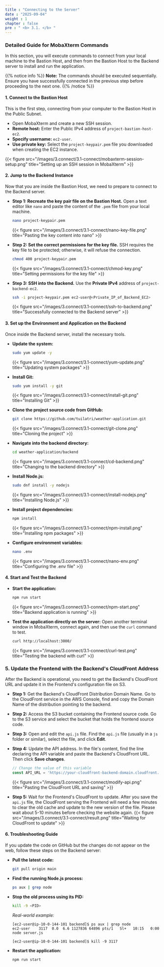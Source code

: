 ```yaml
---
title : "Connecting to the Server"
date : "2025-09-04" 
weight : 1 
chapter : false
pre : " <b> 3.1. </b> "
---
```


### Detailed Guide for MobaXterm Commands

In this section, you will execute commands to connect from your local machine to the Bastion Host, and then from the Bastion Host to the Backend server to install and run the application.

{{% notice info %}}
**Note:** The commands should be executed sequentially. Ensure you have successfully connected in the previous step before proceeding to the next one.
{{% /notice %}}

#### **1. Connect to the Bastion Host**
This is the first step, connecting from your computer to the Bastion Host in the Public Subnet.

*   Open MobaXterm and create a new SSH session.
*   **Remote host:** Enter the Public IPv4 address of `project-bastion-host-ec2`.
*   **Specify username:** `ec2-user`.
*   **Use private key:** Select the `project-keypair.pem` file you downloaded when creating the EC2 instance.

{{< figure src="/images/3.connect/3.1-connect/mobaxterm-session-setup.png" title="Setting up an SSH session in MobaXterm" >}}

#### **2. Jump to the Backend Instance**
Now that you are inside the Bastion Host, we need to prepare to connect to the Backend server.

*   **Step 1: Recreate the key pair file on the Bastion Host.**
    Open a text editor like `nano` and paste the content of the `.pem` file from your local machine.
    ```bash
    nano project-keypair.pem
    ```
    {{< figure src="/images/3.connect/3.1-connect/nano-key-file.png" title="Pasting the key content into nano" >}}

*   **Step 2: Set the correct permissions for the key file.**
    SSH requires the key file to be protected; otherwise, it will refuse the connection.
    ```bash
    chmod 400 project-keypair.pem
    ```
    {{< figure src="/images/3.connect/3.1-connect/chmod-key.png" title="Setting permissions for the key file" >}}

*   **Step 3: SSH into the Backend.**
    Use the **Private IPv4** address of `project-backend-ec2`.
    ```bash
    ssh -i project-keypair.pem ec2-user@<Private_IP_of_Backend_EC2>
    ```
    {{< figure src="/images/3.connect/3.1-connect/ssh-to-backend.png" title="Successfully connected to the Backend server" >}}

#### **3. Set up the Environment and Application on the Backend**
Once inside the Backend server, install the necessary tools.

*   **Update the system:**
    ```bash
    sudo yum update -y
    ```
    {{< figure src="/images/3.connect/3.1-connect/yum-update.png" title="Updating system packages" >}}

*   **Install Git:**
    ```bash
    sudo yum install -y git
    ```
    {{< figure src="/images/3.connect/3.1-connect/install-git.png" title="Installing Git" >}}

*   **Clone the project source code from GitHub:**
    ```bash
    git clone https://github.com/tuilatri/weather-application.git
    ```
    {{< figure src="/images/3.connect/3.1-connect/git-clone.png" title="Cloning the project" >}}

*   **Navigate into the backend directory:**
    ```bash
    cd weather-application/backend
    ```
    {{< figure src="/images/3.connect/3.1-connect/cd-backend.png" title="Changing to the backend directory" >}}

*   **Install Node.js:**
    ```bash
    sudo dnf install -y nodejs
    ```
    {{< figure src="/images/3.connect/3.1-connect/install-nodejs.png" title="Installing Node.js" >}}

*   **Install project dependencies:**
    ```bash
    npm install
    ```
    {{< figure src="/images/3.connect/3.1-connect/npm-install.png" title="Installing npm packages" >}}

*   **Configure environment variables:**
    ```bash
    nano .env
    ```
    {{< figure src="/images/3.connect/3.1-connect/nano-env.png" title="Configuring the .env file" >}}

#### **4. Start and Test the Backend**

*   **Start the application:**
    ```bash
    npm run start
    ```
    {{< figure src="/images/3.connect/3.1-connect/npm-start.png" title="Backend application is running" >}}

*   **Test the application directly on the server:**
    Open another terminal window in MobaXterm, connect again, and then use the `curl` command to test.
    ```bash
    curl http://localhost:3000/
    ```
    {{< figure src="/images/3.connect/3.1-connect/curl-test.png" title="Testing the backend with curl" >}}

### **5. Update the Frontend with the Backend's CloudFront Address**
After the Backend is operational, you need to get the Backend's CloudFront URL and update it in the Frontend's configuration file on S3.

*   **Step 1:** Get the Backend's CloudFront Distribution Domain Name.
    Go to the CloudFront service in the AWS Console, find and copy the Domain Name of the distribution pointing to the backend.

*   **Step 2:** Access the S3 bucket containing the Frontend source code.
    Go to the S3 service and select the bucket that holds the frontend source code.

*   **Step 3:** Open and edit the `api.js` file.
    Find the `api.js` file (usually in a `js` folder or similar), select the file, and click **Edit**.

*   **Step 4:** Update the API address.
    In the file's content, find the line declaring the API variable and paste the Backend's CloudFront URL. Then click **Save changes**.
    ```javascript
    // Change the value of this variable
    const API_URL = 'https://your-cloudfront-backend-domain.cloudfront.net';
    ```
    {{< figure src="/images/3.connect/3.1-connect/modify-api.png" title="Pasting the CloudFront URL and saving" >}}

*   **Step 5:** Wait for the Frontend's CloudFront to update.
    After you save the `api.js` file, the CloudFront serving the Frontend will need a few minutes to clear the old cache and update to the new version of the file. Please wait about 5-10 minutes before checking the website again.
    {{< figure src="/images/3.connect/3.1-connect/result.png" title="Waiting for CloudFront to update" >}}

#### **6. Troubleshooting Guide**
If you update the code on GitHub but the changes do not appear on the web, follow these steps on the Backend server:

*   **Pull the latest code:**
    ```bash
    git pull origin main
    ```
*   **Find the running Node.js process:**
    ```bash
    ps aux | grep node
    ```
*   **Stop the old process using its PID:**
    ```bash
    kill -9 <PID>
    ```
    *Real-world example:*
    ```
    [ec2-user@ip-10-0-144-101 backend]$ ps aux | grep node
    ec2-user    3117  0.0  6.6 1127836 64896 pts/1   Sl+   10:15   0:00 node server.js
    
    [ec2-user@ip-10-0-144-101 backend]$ kill -9 3117
    ```

*   **Restart the application:**
    ```bash
    npm run start
    ```